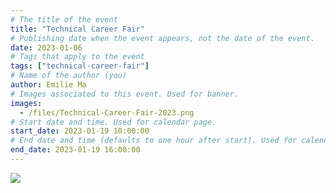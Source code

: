 ```yaml
---
# The title of the event
title: "Technical Career Fair"
# Publishing date when the event appears, not the date of the event.
date: 2023-01-06
# Tags that apply to the event
tags: ["technical-career-fair"]
# Name of the author (you)
author: Emilie Ma
# Images associated to this event. Used for banner.
images:
  - /files/Technical-Career-Fair-2023.png
# Start date and time. Used for calendar page.
start_date: 2023-01-19 10:00:00
# End date and time (defaults to one hour after start). Used for calendar page.
end_date: 2023-01-19 16:00:00
---
```


![](/files/Technical-Career-Fair-2023.png)

<script>
window.location.href = "https://ubccsss.org/tcf";
</script>
